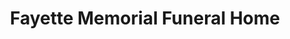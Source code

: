 ---
title: "Fayette Memorial Funeral Home"
url: /la-grange/fayette-memorial-funeral-home/
shop: funeral directors
---